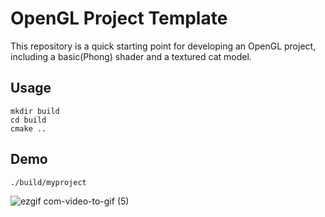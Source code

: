 # OpenGL Project Template
This repository is a quick starting point for developing an OpenGL project, including a basic(Phong) shader and a textured cat model.

## Usage

```
mkdir build
cd build
cmake ..
```

## Demo

```
./build/myproject
```

![ezgif com-video-to-gif (5)](https://user-images.githubusercontent.com/80531783/222043953-850c0a53-2bb7-41e6-a2b3-32c18eba203b.gif)

